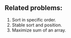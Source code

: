 ## Related problems:
1) Sort in specific order.
2) Stable sort and position.
3) Maximize sum of an array.
